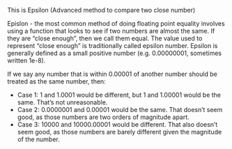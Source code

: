This is Epsilon (Advanced method to compare two close number)

Epislon - the most common method of doing floating point equality involves using a function that looks to see if two numbers are almost the same. 
If they are “close enough”, then we call them equal. The value used to represent “close enough” is traditionally called epsilon number. 
Epsilon is generally defined as a small positive number (e.g. 0.00000001, sometimes written 1e-8).

If we say any number that is within 0.00001 of another number should be treated as the same number, then:

+ Case 1: 1 and 1.0001 would be different, but 1 and 1.00001 would be the same. That’s not unreasonable.
+ Case 2: 0.0000001 and 0.00001 would be the same. That doesn’t seem good, as those numbers are two orders of magnitude apart.
+ Case 3: 10000 and 10000.00001 would be different. That also doesn’t seem good, as those numbers are barely different given the magnitude of the number.
